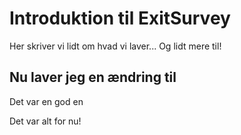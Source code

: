 # Introduktion til ExitSurvey

Her skriver vi lidt om hvad vi laver...
Og lidt mere til!

## Nu laver jeg en ændring til
Det var en god en

Det var alt for nu!
